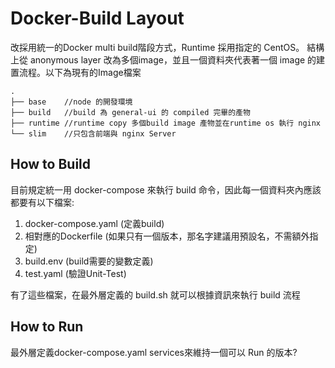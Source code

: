 # Docker-Build Layout

改採用統一的Docker multi build階段方式，Runtime 採用指定的 CentOS。
結構上從 anonymous layer 改為多個image，並且一個資料夾代表著一個 image 的建置流程。以下為現有的Image檔案

``` plaintext
.
├── base    //node 的開發環境
├── build   //build 為 general-ui 的 compiled 完畢的產物
├── runtime //runtime copy 多個build image 產物並在runtime os 執行 nginx
└── slim    //只包含前端與 nginx Server
```

## How to Build

目前規定統一用 docker-compose 來執行 build 命令，因此每一個資料夾內應該都要有以下檔案:

1. docker-compose.yaml (定義build)
1. 相對應的Dockerfile (如果只有一個版本，那名字建議用預設名，不需額外指定)
1. build.env (build需要的變數定義)
1. test.yaml (驗證Unit-Test)

有了這些檔案，在最外層定義的 build.sh 就可以根據資訊來執行 build 流程

## How to Run

最外層定義docker-compose.yaml services來維持一個可以 Run 的版本?